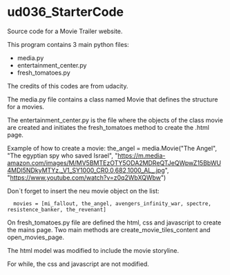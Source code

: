 # ud036_StarterCode
Source code for a Movie Trailer website.

This program contains 3 main python files:
  - media.py
  - entertainment_center.py
  - fresh_tomatoes.py

The credits of this codes are from udacity.

The media.py file contains a class named Movie that defines the structure for a movies.

The entertainment_center.py is the file where the objects of the class movie are created
and initiates the fresh_tomatoes method to create the .html page.

  Example of how to create a movie:
      the_angel = media.Movie("The Angel",
                          "The egyptian spy who saved Israel",
                          "https://m.media-amazon.com/images/M/MV5BMTEzOTY5ODA2MDReQTJeQWpwZ15BbWU4MDI5NDkyMTYz._V1_SY1000_CR0,0,682,1000_AL_.jpg",
                          "https://www.youtube.com/watch?v=z0q2WbXQWbw")

  Don´t forget to insert the neu movie object on the list:

      movies = [mi_fallout, the_angel, avengers_infinity_war, spectre, resistence_banker, the_revenant]

On fresh_tomatoes.py file are defined the html, css and javascript to create the mains page.
Two main methods are  create_movie_tiles_content and open_movies_page.

The html model was modified to include the movie storyline.

For while, the css and javascript are not modified.
